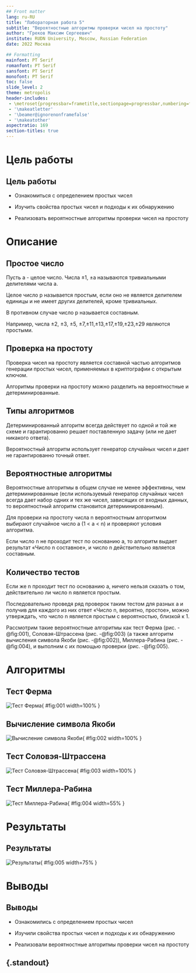```yaml
---
## Front matter
lang: ru-RU
title: "Лабораторная работа 5"
subtitle: "Вероятностные алгоритмы проверки чисел на простоту" 
author: "Греков Максим Сергеевич"
institute: RUDN University, Moscow, Russian Federation
date: 2022 Москва

## Formatting
mainfont: PT Serif
romanfont: PT Serif
sansfont: PT Serif
monofont: PT Serif
toc: false
slide_level: 2
theme: metropolis
header-includes: 
 - \metroset{progressbar=frametitle,sectionpage=progressbar,numbering=fraction}
 - '\makeatletter'
 - '\beamer@ignorenonframefalse'
 - '\makeatother'
aspectratio: 169
section-titles: true
---
```


# Цель работы 

## Цель работы

- Ознакомиться с определением простых чисел 

- Изучить свойства простых чисел и подходы к их обнаружению

- Реализовать вероятностные алгоритмы проверки чисел на простоту

# Описание 

## Простое число 

Пусть а - целое число. Числа ±1, ±а называются тривиальными делителями числа а.

Целое число р называется простым, если оно не является делителем единицы и не имеет других делителей, кроме тривиальных. 

В противном случае число р называется составным. 

Например, числа ±2, ±3, ±5, ±7,±11,±13,±17,±19,±23,±29 являются простыми.


## Проверка на простоту 

Проверка чисел на простоту является составной частью алгоритмов генерации простых чисел, применяемых в криптографии с открытым ключом.

Алгоритмы проверки на простоту можно разделить на вероятностные и детерминированные.

## Типы алгоритмов

Детерминированный алгоритм всегда действует по одной и той же схеме и гарантированно решает поставленную задачу (или не дает никакого ответа). 

Вероятностный алгоритм использует генератор случайных чисел и дает не гарантированно точный ответ. 

## Вероятностные алгоритмы

Вероятностные алгоритмы в общем случае не менее эффективны, чем детерминированные (если используемый генератор случайных чисел всегда дает набор одних и тех же чисел, зависящих от входных данных, то вероятностный алгоритм становится детерминированным).

Для проверки на простоту числа n вероятностным алгоритмом выбирают случайное число а (1 < a < n) и проверяют условия алгоритма. 

Если число n не проходит тест по основанию а, то алгоритм выдает результат «Число n составное», и число n действительно является составным.

## Количество тестов

Если же n проходит тест по основанию а, ничего нельзя сказать о том, действительно ли число n является простым. 

Последовательно проведя ряд проверок таким тестом для разных а и получив для каждого из них ответ «Число n, вероятно, простое», можно утверждать, что число n является простым с вероятностью, близкой к 1.

Рассмотрим такие вероятностные алгоритмы как тест Ферма (рис. -@fig:001), Соловэя-Штрассена (рис. -@fig:003) (а также алгоритм вычисления символа Якоби (рис. -@fig:002)), Миллера-Рабина (рис. -@fig:004), и выполним с их помощью проверки (рис. -@fig:005).

# Алгоритмы

## Тест Ферма

![Тест Ферма](image/image1.png){ #fig:001 width=100% }

## Вычисление символа Якоби

![Вычисление символа Якоби](image/image2.png){ #fig:002 width=100% }

## Тест Соловэя-Штрассена

![Тест Соловэя-Штрассена](image/image3.png){ #fig:003 width=100% }

## Тест Миллера-Рабина

![Тест Миллера-Рабина](image/image4.png){ #fig:004 width=55% }

# Результаты

## Результаты

![Результаты](image/image5.png){ #fig:005 width=75% }

# Выводы

## Выводы

- Ознакомились с определением простых чисел 

- Изучили свойства простых чисел и подходы к их обнаружению

- Реализовали вероятностные алгоритмы проверки чисел на простоту

## {.standout}

